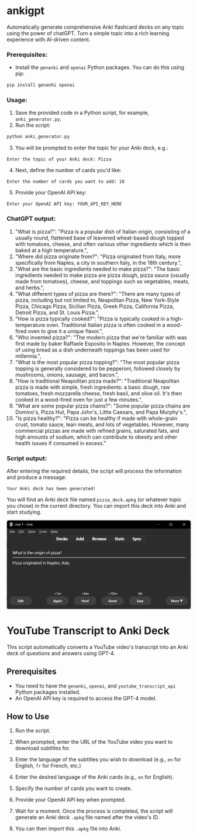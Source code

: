 # ankigpt
Automatically generate comprehensive Anki flashcard decks on any topic using the power of chatGPT. Turn a simple topic into a rich learning experience with AI-driven content.

### Prerequisites:
- Install the `genanki` and `openai` Python packages. You can do this using pip:
```bash
pip install genanki openai
```

### Usage:

1. Save the provided code in a Python script, for example, `anki_generator.py`.
2. Run the script:
```bash
python anki_generator.py
```
3. You will be prompted to enter the topic for your Anki deck, e.g.:
```
Enter the topic of your Anki deck: Pizza
```
4. Next, define the number of cards you'd like:
```
Enter the number of cards you want to add: 10
```
5. Provide your OpenAI API key:
```
Enter your OpenAI API key: YOUR_API_KEY_HERE
```

### ChatGPT output:

1. "What is pizza?": "Pizza is a popular dish of Italian origin, consisting of a usually round, flattened base of leavened wheat-based dough topped with tomatoes, cheese, and often various other ingredients which is then baked at a high temperature.",
2. "Where did pizza originate from?": "Pizza originated from Italy, more specifically from Naples, a city in southern Italy, in the 18th century.",
3. "What are the basic ingredients needed to make pizza?": "The basic ingredients needed to make pizza are pizza dough, pizza sauce (usually made from tomatoes), cheese, and toppings such as vegetables, meats, and herbs.",
4. "What different types of pizza are there?": "There are many types of pizza, including but not limited to, Neapolitan Pizza, New York-Style Pizza, Chicago Pizza, Sicilian Pizza, Greek Pizza, California Pizza, Detroit Pizza, and St. Louis Pizza.",
5. "How is pizza typically cooked?": "Pizza is typically cooked in a high-temperature oven. Traditional Italian pizza is often cooked in a wood-fired oven to give it a unique flavor.",
6. "Who invented pizza?": "The modern pizza that we're familiar with was first made by baker Raffaele Esposito in Naples. However, the concept of using bread as a dish underneath toppings has been used for millennia.",
7. "What is the most popular pizza topping?": "The most popular pizza topping is generally considered to be pepperoni, followed closely by mushrooms, onions, sausage, and bacon.",
8. "How is traditional Neapolitan pizza made?": "Traditional Neapolitan pizza is made with simple, fresh ingredients: a basic dough, raw tomatoes, fresh mozzarella cheese, fresh basil, and olive oil. It's then cooked in a wood-fired oven for just a few minutes.",
9. "What are some popular pizza chains?": "Some popular pizza chains are Domino's, Pizza Hut, Papa John's, Little Caesars, and Papa Murphy's.",
10. "Is pizza healthy?": "Pizza can be healthy if made with whole-grain crust, tomato sauce, lean meats, and lots of vegetables. However, many commercial pizzas are made with refined grains, saturated fats, and high amounts of sodium, which can contribute to obesity and other health issues if consumed in excess."

### Script output:

After entering the required details, the script will process the information and produce a message:
```
Your Anki deck has been generated!
```

You will find an Anki deck file named `pizza_deck.apkg` (or whatever topic you chose) in the current directory. You can import this deck into Anki and start studying.


![example](example.png)


# YouTube Transcript to Anki Deck

This script automatically converts a YouTube video's transcript into an Anki deck of questions and answers using GPT-4.

## Prerequisites

- You need to have the `genanki`, `openai`, and `youtube_transcript_api` Python packages installed.
- An OpenAI API key is required to access the GPT-4 model.

## How to Use

1. Run the script.

2. When prompted, enter the URL of the YouTube video you want to download subtitles for.

3. Enter the language of the subtitles you wish to download (e.g., `en` for English, `fr` for French, etc.)

4. Enter the desired language of the Anki cards (e.g., `en` for English).

5. Specify the number of cards you want to create.

6. Provide your OpenAI API key when prompted.

7. Wait for a moment. Once the process is completed, the script will generate an Anki deck `.apkg` file named after the video's ID.

8. You can then import this `.apkg` file into Anki.
